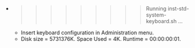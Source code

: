 * >>>>>>>>> Running inst-std-system-keyboard.sh ...
  * Insert keyboard configuration in Administration menu.
  * Disk size = 5731376K. Space Used = 4K. Runtime = 00:00:00:01.
